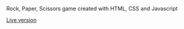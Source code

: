Rock, Paper, Scissors game created with HTML, CSS and Javascript	

<a href="https://cymmgithub.github.io/rock-paper-scissors/">Live version</a>



